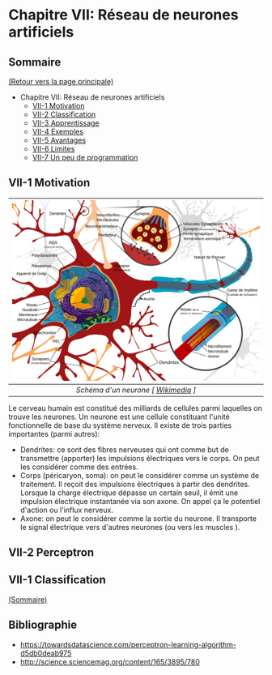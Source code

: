 ﻿# Chapitre VII: Réseau de neurones artificiels

## Sommaire

[(Retour vers la page principale)](README.md)

- Chapitre VII: Réseau de neurones artificiels
  - [VII-1 Motivation](#vii-1-motivation)
  - [VII-2 Classification](#vii-2-perceptron)
  - [VII-3 Apprentissage](#iv-2-apprentissage)
  - [VII-4 Exemples](#iv-3-exemples)
  - [VII-5 Avantages](#iv-4-avantages)
  - [VII-6 Limites](#iv-5-limites)
  - [VII-7 Un peu de programmation](#iv-6-un-peu-de-programmation)


## VII-1 Motivation

| ![neurone](IMG/neurone.svg) |
|:--:|
| *Schéma d'un neurone [ [Wikimedia](https://commons.wikimedia.org/wiki/File:Complete_neuron_cell_diagram_fr.svg?uselang=fr) ]* |

Le cerveau humain est constitué des milliards de cellules parmi laquelles on trouve les neurones.
Un neurone est une cellule constituant l'unité fonctionnelle de base du système nerveux.
Il existe de trois parties importantes (parmi autres):
- Dendrites: ce sont des fibres nerveuses qui ont comme but de transmettre (apporter) les impulsions électriques vers le corps. On peut les considérer comme des entrées.
- Corps (péricaryon, soma): on peut le considérer comme un système de traitement. Il reçoit des impulsions électriques à partir des dendrites. Lorsque la charge électrique dépasse un certain seuil, il émit une impulsion électrique instantanée via son axone. On appel ça le potentiel d'action ou l'influx nerveux.
- Axone: on peut le considérer comme la sortie du neurone. Il transporte le signal électrique vers d'autres neurones (ou vers les muscles ).


## VII-2 Perceptron




## VII-1 Classification

[(Sommaire)](#sommaire)

## Bibliographie

  - https://towardsdatascience.com/perceptron-learning-algorithm-d5db0deab975
  - http://science.sciencemag.org/content/165/3895/780
